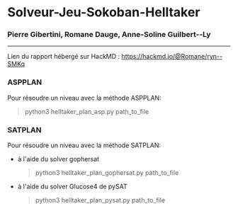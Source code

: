# Solveur-Jeu-Sokoban-Helltaker
### Pierre Gibertini, Romane Dauge, Anne-Soline Guilbert--Ly
***
Lien du rapport hébergé sur HackMD :
https://hackmd.io/@Romane/ryn--SMKq

### ASPPLAN
Pour résoudre un niveau avec la méthode ASPPLAN:
> python3 helltaker_plan_asp.py path_to_file


### SATPLAN
Pour résoudre un niveau avec la méthode SATPLAN:
- à l'aide du solver gophersat
    > python3 helltaker_plan_gophersat.py path_to_file

- à l'aide du solver Glucose4 de pySAT
    > python3 helltaker_plan_pysat.py path_to_file
